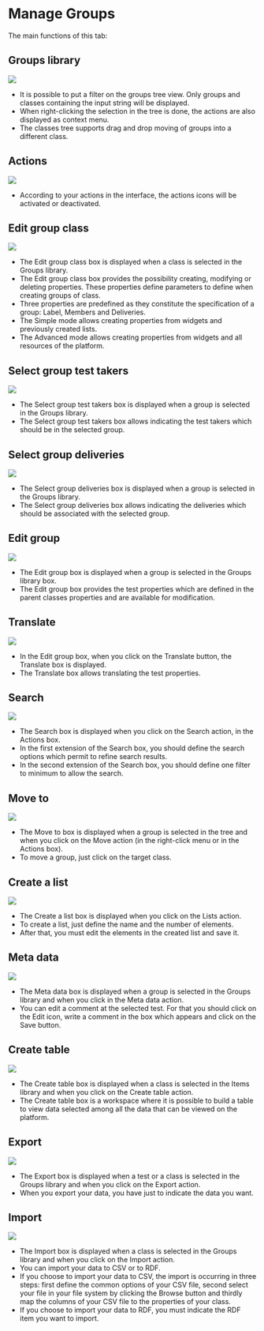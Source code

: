<!--
author:
    - 'Jérôme Bogaerts'
created_at: '2011-04-22 09:12:06'
updated_at: '2013-03-13 13:56:26'
tags:
    - Groups
-->

Manage Groups
=============

The main functions of this tab:

Groups library
--------------

![](../resources/groups-library.png)

-   It is possible to put a filter on the groups tree view. Only groups and classes containing the input string will be displayed.
-   When right-clicking the selection in the tree is done, the actions are also displayed as context menu.
-   The classes tree supports drag and drop moving of groups into a different class.

Actions
-------

![](../resources/groups-actions.png)

-   According to your actions in the interface, the actions icons will be activated or deactivated.

Edit group class
----------------

![](../resources/groups-editclass.png)

-   The Edit group class box is displayed when a class is selected in the Groups library.
-   The Edit group class box provides the possibility creating, modifying or deleting properties. These properties define parameters to define when creating groups of class.
-   Three properties are predefined as they constitute the specification of a group: Label, Members and Deliveries.
-   The Simple mode allows creating properties from widgets and previously created lists.
-   The Advanced mode allows creating properties from widgets and all resources of the platform.

Select group test takers
------------------------

![](../resources/groups-selectgrouptesttakers.png)

-   The Select group test takers box is displayed when a group is selected in the Groups library.
-   The Select group test takers box allows indicating the test takers which should be in the selected group.

Select group deliveries
-----------------------

![](../resources/groups-selectgroupdeliveries.png)

-   The Select group deliveries box is displayed when a group is selected in the Groups library.
-   The Select group deliveries box allows indicating the deliveries which should be associated with the selected group.

Edit group
----------

![](../resources/groups-edit.png)

-   The Edit group box is displayed when a group is selected in the Groups library box.
-   The Edit group box provides the test properties which are defined in the parent classes properties and are available for modification.

Translate
---------

![](../resources/groups-translate.png)

-   In the Edit group box, when you click on the Translate button, the Translate box is displayed.
-   The Translate box allows translating the test properties.

Search
------

![](../resources/groups-search.png)

-   The Search box is displayed when you click on the Search action, in the Actions box.
-   In the first extension of the Search box, you should define the search options which permit to refine search results.
-   In the second extension of the Search box, you should define one filter to minimum to allow the search.

Move to
-------

![](../resources/groups-move.png)

-   The Move to box is displayed when a group is selected in the tree and when you click on the Move action (in the right-click menu or in the Actions box).
-   To move a group, just click on the target class.

Create a list
-------------

![](../resources/groups-list.png)

-   The Create a list box is displayed when you click on the Lists action.
-   To create a list, just define the name and the number of elements.
-   After that, you must edit the elements in the created list and save it.

Meta data
---------

![](../resources/groups-metadata.png)

-   The Meta data box is displayed when a group is selected in the Groups library and when you click in the Meta data action.
-   You can edit a comment at the selected test. For that you should click on the Edit icon, write a comment in the box which appears and click on the Save button.

Create table
------------

![](../resources/groups-createtable.png)

-   The Create table box is displayed when a class is selected in the Items library and when you click on the Create table action.
-   The Create table box is a workspace where it is possible to build a table to view data selected among all the data that can be viewed on the platform.

Export
------

![](../resources/groups-export.png)

-   The Export box is displayed when a test or a class is selected in the Groups library and when you click on the Export action.
-   When you export your data, you have just to indicate the data you want.

Import
------

![](../resources/groups-import.png)

-   The Import box is displayed when a class is selected in the Groups library and when you click on the Import action.
-   You can import your data to CSV or to RDF.
-   If you choose to import your data to CSV, the import is occurring in three steps: first define the common options of your CSV file, second select your file in your file system by clicking the Browse button and thirdly map the columns of your CSV file to the properties of your class.
-   If you choose to import your data to RDF, you must indicate the RDF item you want to import.


